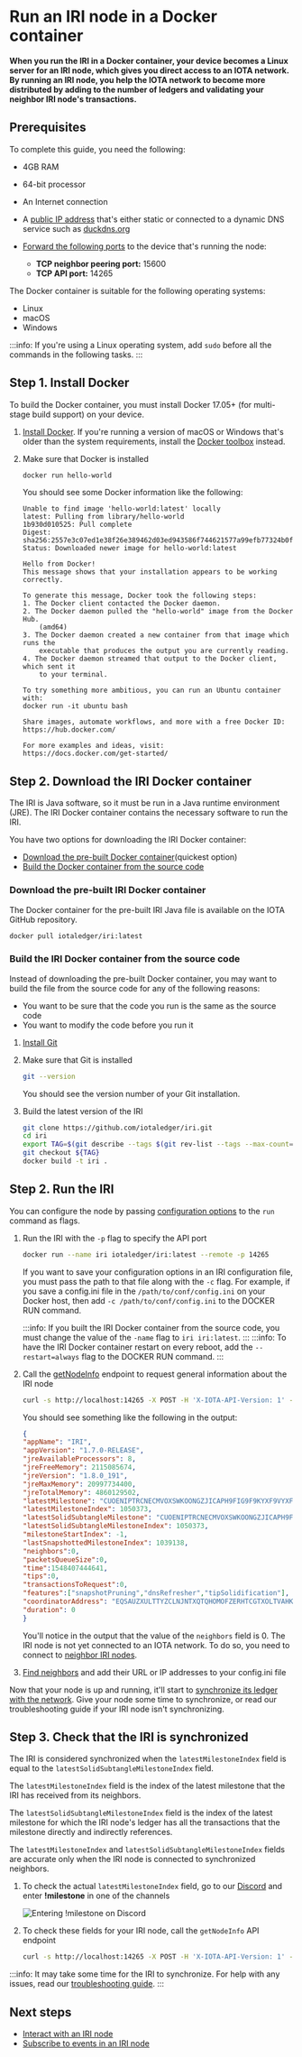# Run an IRI node in a Docker container

**When you run the IRI in a Docker container, your device becomes a Linux server for an IRI node, which gives you direct access to an IOTA network. By running an IRI node, you help the IOTA network to become more distributed by adding to the number of ledgers and validating your neighbor IRI node's transactions.**

## Prerequisites

To complete this guide, you need the following:

* 4GB RAM
* 64-bit processor
* An Internet connection
* A [public IP address](root://general/0.1/how-to-guides/expose-your-local-device.md) that's either static or connected to a dynamic DNS service such as [duckdns.org](https://www.duckdns.org)
* [Forward the following ports](root://general/0.1/how-to-guides/expose-your-local-device.md) to the device that's running the node:

    * **TCP neighbor peering port:** 15600
    * **TCP API port:** 14265

The Docker container is suitable for the following operating systems:
* Linux
* macOS
* Windows

:::info:
If you're using a Linux operating system, add `sudo` before all the commands in the following tasks.
:::

## Step 1. Install Docker

To build the Docker container, you must install Docker 17.05+ (for multi-stage build support) on your device.

1. [Install Docker](https://docs.docker.com/install/#supported-platforms). If you're running a version of macOS or Windows that's older than the system requirements, install the [Docker toolbox](https://docs.docker.com/toolbox/overview/) instead.

2. Make sure that Docker is installed

    ```bash
    docker run hello-world
    ```

    You should see some Docker information like the following:

    ```
    Unable to find image 'hello-world:latest' locally
    latest: Pulling from library/hello-world
    1b930d010525: Pull complete
    Digest: sha256:2557e3c07ed1e38f26e389462d03ed943586f744621577a99efb77324b0fe535
    Status: Downloaded newer image for hello-world:latest

    Hello from Docker!
    This message shows that your installation appears to be working correctly.

    To generate this message, Docker took the following steps:
    1. The Docker client contacted the Docker daemon.
    2. The Docker daemon pulled the "hello-world" image from the Docker Hub.
        (amd64)
    3. The Docker daemon created a new container from that image which runs the
        executable that produces the output you are currently reading.
    4. The Docker daemon streamed that output to the Docker client, which sent it
        to your terminal.

    To try something more ambitious, you can run an Ubuntu container with:
    docker run -it ubuntu bash

    Share images, automate workflows, and more with a free Docker ID:
    https://hub.docker.com/

    For more examples and ideas, visit:
    https://docs.docker.com/get-started/
    ```

## Step 2. Download the IRI Docker container

The IRI is Java software, so it must be run in a Java runtime environment (JRE).
The IRI Docker container contains the necessary software to run the IRI.

You have two options for downloading the IRI Docker container:
* [Download the pre-built Docker container](#download-the-pre-built-iri-docker-container)(quickest option)
* [Build the Docker container from the source code](#build-the-iri-docker-container-from-the-source-code)
  
### Download the pre-built IRI Docker container

The Docker container for the pre-built IRI Java file is available on the IOTA GitHub repository.

```bash
docker pull iotaledger/iri:latest
```

### Build the IRI Docker container from the source code

Instead of downloading the pre-built Docker container, you may want to build the file from the source code for any of the following reasons:
* You want to be sure that the code you run is the same as the source code
* You want to modify the code before you run it

1. [Install Git](https://git-scm.com/book/en/v2/Getting-Started-Installing-Git)

2. Make sure that Git is installed

    ```bash
    git --version
    ```

    You should see the version number of your Git installation.

3. Build the latest version of the IRI

    ```bash
    git clone https://github.com/iotaledger/iri.git
    cd iri
    export TAG=$(git describe --tags $(git rev-list --tags --max-count=1))
    git checkout ${TAG}
    docker build -t iri .
    ```

## Step 2. Run the IRI

You can configure the node by passing [configuration options](../references/iri-configuration-options.md) to the `run` command as flags.

1. Run the IRI with the `-p` flag to specify the API port

    ```bash
    docker run --name iri iotaledger/iri:latest --remote -p 14265
    ```

    If you want to save your configuration options in an IRI configuration file, you must pass the path to that file along with the `-c` flag. For example, if you save a config.ini file in the `/path/to/conf/config.ini` on your Docker host, then add `-c /path/to/conf/config.ini` to the DOCKER RUN command.

    :::info:
    If you built the IRI Docker container from the source code, you must change the value of the `-name` flag to `iri iri:latest`.
    :::
    :::info:
    To have the IRI Docker container restart on every reboot, add the `--restart=always` flag to the DOCKER RUN command.
    :::

2. Call the [getNodeInfo](../references/api-reference.md#getnodeinfo) endpoint to request general information about the IRI node

    ```bash
    curl -s http://localhost:14265 -X POST -H 'X-IOTA-API-Version: 1' -H 'Content-Type: application/json' -d '{"command": "getNodeInfo"}' | jq
    ```

    You should see something like the following in the output:

    ```json
    {
    "appName": "IRI",
    "appVersion": "1.7.0-RELEASE",
    "jreAvailableProcessors": 8,
    "jreFreeMemory": 2115085674,
    "jreVersion": "1.8.0_191",
    "jreMaxMemory": 20997734400,
    "jreTotalMemory": 4860129502,
    "latestMilestone": "CUOENIPTRCNECMVOXSWKOONGZJICAPH9FIG9F9KYXF9VYXFUKTNDCCLLWRZNUHZIGLJZFWPOVCIZA9999",
    "latestMilestoneIndex": 1050373,
    "latestSolidSubtangleMilestone": "CUOENIPTRCNECMVOXSWKOONGZJICAPH9FIG9F9KYXF9VYXFUKTNDCCLLWRZNUHZIGLJZFWPOVCIZA9999",
    "latestSolidSubtangleMilestoneIndex": 1050373,
    "milestoneStartIndex": -1,
    "lastSnapshottedMilestoneIndex": 1039138,
    "neighbors":0,
    "packetsQueueSize":0,
    "time":1548407444641,
    "tips":0,
    "transactionsToRequest":0,
    "features":["snapshotPruning","dnsRefresher","tipSolidification"],
    "coordinatorAddress": "EQSAUZXULTTYZCLNJNTXQTQHOMOFZERHTCGTXOLTVAHKSA9OGAZDEKECURBRIXIJWNPFCQIOVFVVXJVD9",
    "duration": 0
    }
    ```
    
    You'll notice in the output that the value of the `neighbors` field is 0. The IRI node is not yet connected to an IOTA network. To do so, you need to connect to [neighbor IRI nodes](../concepts/neighbor-iri-node.md).

3. [Find neighbors](../how-to-guides/find-neighbor-iri-nodes.md) and add their URL or IP addresses to your config.ini file

Now that your node is up and running, it'll start to [synchronize its ledger with the network](../concepts/the-ledger.md#ledger-synchronization). Give your node some time to synchronize, or read our troubleshooting guide if your IRI node isn't synchronizing.

## Step 3. Check that the IRI is synchronized

The IRI is considered synchronized when the `latestMilestoneIndex` field is equal to the `latestSolidSubtangleMilestoneIndex` field.

The `latestMilestoneIndex` field is the index of the latest milestone that the IRI has received from its neighbors.

The `latestSolidSubtangleMilestoneIndex` field is the index of the latest milestone for which the IRI node's ledger has all the transactions that the milestone directly and indirectly references.

The `latestMilestoneIndex` and `latestSolidSubtangleMilestoneIndex` fields are accurate only when the IRI node is connected to synchronized neighbors.

1. To check the actual `latestMilestoneIndex` field, go to our [Discord](https://discord.iota.org) and enter **!milestone** in one of the channels

    ![Entering !milestone on Discord](../images/discord-milestone-check.PNG)

2. To check these fields for your IRI node, call the `getNodeInfo` API endpoint

    ```bash
    curl -s http://localhost:14265 -X POST -H 'X-IOTA-API-Version: 1' -H 'Content-Type: application/json' -d '{"command": "getNodeInfo"}'
    ```

:::info:
It may take some time for the IRI to synchronize. For help with any issues, read our [troubleshooting guide](../references/troubleshooting.md).
:::

## Next steps

* [Interact with an IRI node](../how-to-guides/interact-with-an-iri-node.md)
* [Subscribe to events in an IRI node](../how-to-guides/subscribe-to-events-in-an-iri-node.md)
